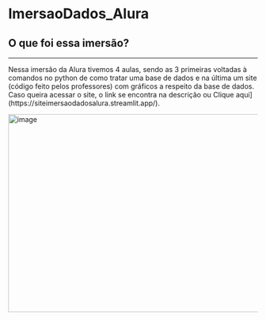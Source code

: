 # ImersaoDados_Alura
## O que foi essa imersão?
---
<p>
  Nessa imersão da Alura tivemos 4 aulas, sendo as 3 primeiras voltadas à comandos no python de como tratar uma base de dados e na última um site (código feito pelos professores) com gráficos a respeito da base de dados. Caso queira acessar o site, o link se encontra na descrição ou Clique aqui](https://siteimersaodadosalura.streamlit.app/).
</p>
<img width="600" height="400" alt="image" src="https://github.com/user-attachments/assets/74ff49f8-97b5-4c9a-9ba5-1b878ab52387" />
